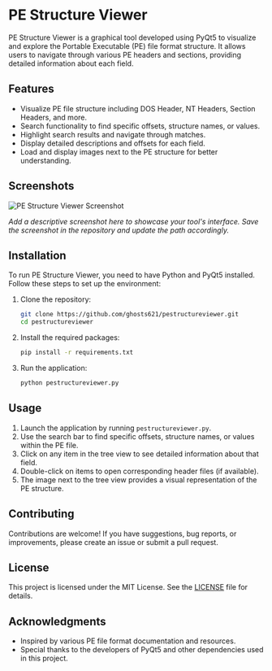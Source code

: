 # PE Structure Viewer

PE Structure Viewer is a graphical tool developed using PyQt5 to visualize and explore the Portable Executable (PE) file format structure. It allows users to navigate through various PE headers and sections, providing detailed information about each field.

## Features

- Visualize PE file structure including DOS Header, NT Headers, Section Headers, and more.
- Search functionality to find specific offsets, structure names, or values.
- Highlight search results and navigate through matches.
- Display detailed descriptions and offsets for each field.
- Load and display images next to the PE structure for better understanding.

## Screenshots

![PE Structure Viewer Screenshot]((docs/PE_Structure_Viewer.png))

*Add a descriptive screenshot here to showcase your tool's interface. Save the screenshot in the repository and update the path accordingly.*

## Installation

To run PE Structure Viewer, you need to have Python and PyQt5 installed. Follow these steps to set up the environment:

1. Clone the repository:
   ```bash
   git clone https://github.com/ghosts621/pestructureviewer.git
   cd pestructureviewer
   ```

2. Install the required packages:
   ```bash
   pip install -r requirements.txt
   ```

3. Run the application:
   ```bash
   python pestructureviewer.py
   ```

## Usage

1. Launch the application by running `pestructureviewer.py`.
2. Use the search bar to find specific offsets, structure names, or values within the PE file.
3. Click on any item in the tree view to see detailed information about that field.
4. Double-click on items to open corresponding header files (if available).
5. The image next to the tree view provides a visual representation of the PE structure.

## Contributing

Contributions are welcome! If you have suggestions, bug reports, or improvements, please create an issue or submit a pull request.

## License

This project is licensed under the MIT License. See the [LICENSE](LICENSE) file for details.

## Acknowledgments

- Inspired by various PE file format documentation and resources.
- Special thanks to the developers of PyQt5 and other dependencies used in this project.
